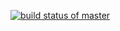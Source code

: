 [![build status of master](https://travis-ci.org/NAruneshwar/Triangle.svg?branch=master)](https://travis-ci.org/NAruneshwar/Triangle)
